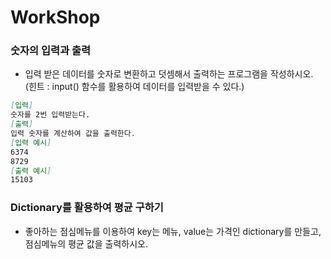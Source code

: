 # WorkShop

### 숫자의 입력과 출력

- 입력 받은 데이터를 숫자로 변환하고 덧셈해서 출력하는 프로그램을 작성하시오.
  (힌트 : input() 함수를 활용하여 데이터를 입력받을 수 있다.)

```markdown
[입력]
숫자를 2번 입력받는다.
[출력]
입력 숫자를 계산하여 값을 출력한다.
[입력 예시]
6374
8729
[출력 예시]
15103
```

### Dictionary를 활용하여 평균 구하기

- 좋아하는 점심메뉴를 이용하여 key는 메뉴, value는 가격인 dictionary를 만들고,
  점심메뉴의 평균 값을 출력하시오.

